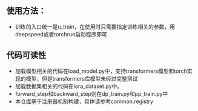 ## 使用方法：
- 训练的入口统一是u_train，在使用时只需要指定训练相关的参数，用deepspeed或者torchrun启动程序即可

## 代码可读性
- 加载模型相关的代码在load_model.py中，支持transformers模型和torch实现的模型，但是transformers库模型未经过完整测试
- 加载数据集相关的代码在lora_dataset.py中。
- forward_step和backward_step则在dp_train.py和pp_train.py中
- 本仓库基于注册器机制构建，具体请参考common.registry
